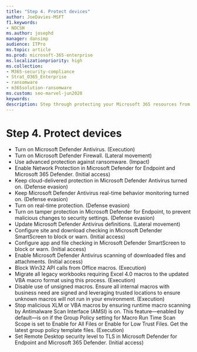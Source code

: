 ```yaml
---
title: "Step 4. Protect devices"
author: JoeDavies-MSFT
f1.keywords:
- NOCSH
ms.author: josephd
manager: dansimp
audience: ITPro
ms.topic: article
ms.prod: microsoft-365-enterprise
ms.localizationpriority: high
ms.collection:
- M365-security-compliance
- Strat_O365_Enterprise
- ransomware
- m365solution-ransomware
ms.custom: seo-marvel-jun2020
keywords: 
description: Step through protecting your Microsoft 365 resources from ransomware attacks.
---
```


# Step 4. Protect devices

- Turn on Microsoft Defender Antivirus. (Execution)
- Turn on Microsoft Defender Firewall. (Lateral movement)
- Use advanced protection against ransomware. (Impact)
- Enable Network Protection in Microsoft Defender for Endpoint and Microsoft 365 Defender. (Initial access)
- Keep cloud-delivered protection in Microsoft Defender Antivirus turned on. (Defense evasion)
- Keep Microsoft Defender Antivirus real-time behavior monitoring turned on. (Defense evasion)
- Turn on real-time protection. (Defense evasion)
- Turn on tamper protection in Microsoft Defender for Endpoint, to prevent malicious changes to security settings. (Defense evasion)
- Update Microsoft Defender Antivirus definitions. (Lateral movement)
- Configure site and download checking in Microsoft Defender SmartScreen to block or warn. (Initial access)
- Configure app and file checking in Microsoft Defender SmartScreen to block or warn. (Initial access)
- Enable Microsoft Defender Antivirus scanning of downloaded files and attachments. (Initial access)
- Block Win32 API calls from Office macros. (Execution)
- Migrate all legacy workbooks requiring Excel 4.0 macros to the updated VBA macro format using this process. (Execution)
- Disable use of unsigned macros. Ensure all internal macros with business need are signed and leveraging trusted locations to ensure unknown macros will not run in your environment. (Execution)
- Stop malicious XLM or VBA macros by ensuring runtime macro scanning by Antimalware Scan Interface (AMSI) is on. This feature—enabled by default—is on if the Group Policy setting for Macro Run Time Scan Scope is set to Enable for All Files or Enable for Low Trust Files. Get the latest group policy template files. (Execution)
- Set Remote Desktop security level to TLS in Microsoft Defender for Endpoint and Microsoft 365 Defender. (Initial access)


